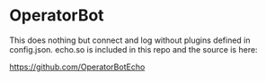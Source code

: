 # OperatorBot

This does nothing but connect and log without plugins defined in config.json.
echo.so is included in this repo and the source is here:

https://github.com/OperatorBotEcho
